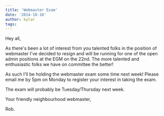 ```yaml
---
title: 'Webmaster Exam'
date: '2014-10-10'
author: kylar
tags:
---
```

Hey all,

As there's been a lot of interest from you talented folks in the position
of webmaster I've decided to resign and will be running for one of the open
admin positions at the EGM on the 22nd. The more talented and enthusiastic
folks we have on  committee the better!

As such I'll be holding the webmaster exam some time next week! Please
email me by 5pm on Monday to register your interest in taking the exam.

The exam will probably be Tuesday/Thursday next week.

Your friendly neighbourhood webmaster,

Rob.
